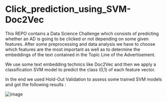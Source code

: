 # Click_prediction_using_SVM-Doc2Vec

This REPO contains a Data Science Challenge which consists of predicting whether an AD is going to be clicked or not depending on some given features. After some preprocessing and data analysis we have to choose which features are the most important as well as to determine the embeddings of the text contained in the Topic Line of the Advertisement. 

We use some text embedding technics like Doc2Vec and then we apply a classification SVM model to predict the class (0,1) of each feature vector.

In the end we used Hold-Out Validation to assess some trained SVM models and got the following results :

![image](https://user-images.githubusercontent.com/85687148/126534497-c1956a73-16e8-402f-8985-da796a405200.png)
